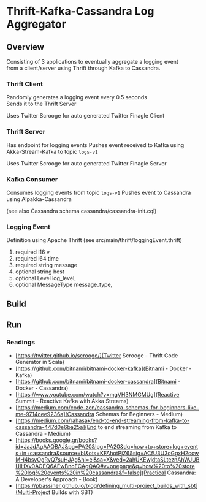 # Thrift-Kafka-Cassandra Log Aggregator
## Overview
Consisting of 3 applications to eventually aggregate a logging event   
from a client/server using Thrift through Kafka to Cassandra.

### Thrift Client
Randomly generates a logging event every 0.5 seconds  
Sends it to the Thrift Server  

Uses Twitter Scrooge for auto generated Twitter Finagle Client
### Thrift Server
Has endpoint for logging events
Pushes event received to Kafka using Akka-Stream-Kafka to topic `logs-v1`

Uses Twitter Scrooge for auto generated Twitter Finagle Server

### Kafka Consumer
Consumes logging events from topic `logs-v1`
Pushes event to Cassandra using Alpakka-Cassandra

(see also Cassandra schema cassandra/cassandra-init.cql)

### Logging Event
Definition using Apache Thrift (see src/main/thrift/loggingEvent.thrift)

1. required i16 v
2. required i64 time
3. required string message
4. optional string host   
5. optional Level log_level,
6. optional MessageType message_type,

## Build


## Run


### Readings
- [https://twitter.github.io/scrooge/](Twitter Scrooge - Thrift Code Generator in Scala)
- [https://github.com/bitnami/bitnami-docker-kafka](Bitnami - Docker - Kafka)
- [https://github.com/bitnami/bitnami-docker-cassandra](Bitnami - Docker - Cassandra)
- [https://www.youtube.com/watch?v=mgVH3NMGMUg](Reactive Summit - Reactive Kafka with Akka Streams)
- [https://medium.com/code-zen/cassandra-schemas-for-beginners-like-me-9714cee9236a](Cassandra Schemas for Beginners - Medium)
- [https://medium.com/rahasak/end-to-end-streaming-from-kafka-to-cassandra-447d0e6ba25a](End to end streaming from Kafka to Cassandra - Medium)
- [https://books.google.gr/books?id=JaJdAgAAQBAJ&pg=PA20&lpg=PA20&dq=how+to+store+log+events+in+cassandra&source=bl&ots=KFAhotPjZ6&sig=ACfU3U3cGgxH2cowMH4bsyOgRvQ7suHJAg&hl=el&sa=X&ved=2ahUKEwjdtaSLteznAhWJUBUIHXv0AOEQ6AEwBnoECAgQAQ#v=onepage&q=how%20to%20store%20log%20events%20in%20cassandra&f=false](Practical Cassandra: A Developer's Approach - Book) 
- [https://pbassiner.github.io/blog/defining_multi-project_builds_with_sbt](Multi-Project Builds with SBT)